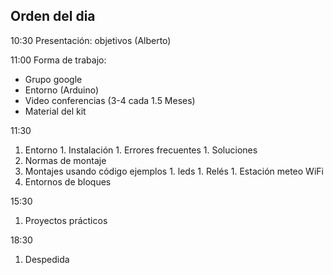 ## Orden del dia
10:30 Presentación: objetivos (Alberto)

11:00 Forma de trabajo:
  * Grupo google
  * Entorno (Arduino)
  * Video conferencias (3-4 cada 1.5 Meses)
  * Material del kit

11:30
  1. Entorno
    1. Instalación
    1. Errores frecuentes
    1. Soluciones
  1. Normas de montaje
  1. Montajes usando código ejemplos
    1. leds
    1. Relés
    1. Estación meteo WiFi
  1. Entornos de bloques

15:30
  1. Proyectos prácticos

18:30
  1. Despedida
